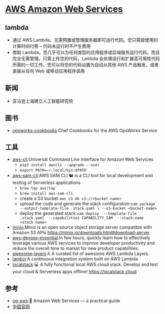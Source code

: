 # [AWS Amazon Web Services](https://aws.amazon.com)

## lambda

* 通过 AWS Lambda，无需预置或管理服务器即可运行代码。您只需按使用的计算时间付费 – 代码未运行时不产生费用
* 借助 Lambda，您几乎可以为任何类型的应用程序或后端服务运行代码，而且完全无需管理。只需上传您的代码，Lambda 会处理运行和扩展高可用性代码所需的一切工作。您可以将您的代码设置为自动从其他 AWS 产品触发，或者直接从任何 Web 或移动应用程序调用

## 新闻

* 亚马逊上海建立人工智能研究院

## 图书

* [opsworks-cookbooks](https://github.com/aws/opsworks-cookbooks):Chef Cookbooks for the AWS OpsWorks Service

## 工具

* [aws-cli](https://github.com/aws/aws-cli):Universal Command Line Interface for Amazon Web Services
  - `pip3 install awscli --upgrade --user`
  - `export PATH=~/.local/bin:$PATH`
* [aws-sam-cli](https://github.com/awslabs/aws-sam-cli):AWS SAM CLI 🐿 is a CLI tool for local development and testing of Serverless applications
  - `brew tap aws/tap`
  - `brew install aws-sam-cli`
  - create a S3 bucket `aws s3 mb s3://<bucket-name>`
  - upload the code and generate the stack configuration:`sam package  --output-template-file .stack.yaml \ --s3-bucket <bucket-name>`
  - deploy the generated stack:`sam deploy  --template-file .stack.yaml  --capabilities CAPABILITY_IAM  --stack-name <stack-name>`
* [minio](https://github.com/minio/minio):Minio is an open source object storage server compatible with Amazon S3 APIs <https://minio.io/downloads.html#download-server>
* [aws-devops-essential](https://github.com/awslabs/aws-devops-essential):In few hours, quickly learn how to effectively leverage various AWS services to improve developer productivity and reduce the overall time to market for new product capabilities.
* [awesome-layers](https://github.com/mthenw/awesome-layers):λ A curated list of awesome AWS Lambda Layers.
* [lambci](https://github.com/lambci/lambci):A continuous integration system built on AWS Lambda
* [localstack](https://github.com/localstack/localstack):💻 A fully functional local AWS cloud stack. Develop and test your cloud & Serverless apps offline! <https://localstack.cloud>

## 参考

* [og-aws](https://github.com/open-guides/og-aws):📙 Amazon Web Services — a practical guide
* [中国官网](https://amazonaws-china.com/cn/)
